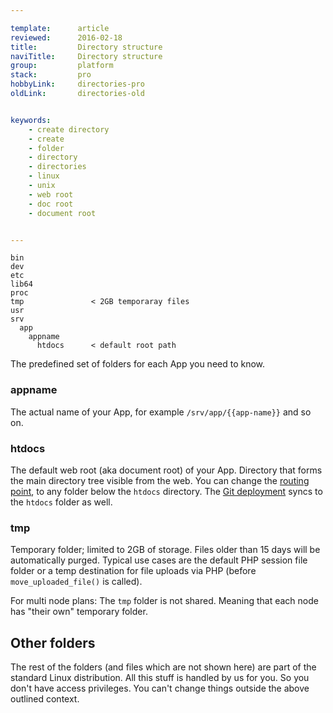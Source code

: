 ```yaml
---

template:      article
reviewed:      2016-02-18
title:         Directory structure
naviTitle:     Directory structure
group:         platform
stack:         pro
hobbyLink:     directories-pro
oldLink:       directories-old


keywords:
    - create directory
    - create
    - folder
    - directory
    - directories
    - linux
    - unix
    - web root
    - doc root
    - document root


---
```



```nohighlight
bin
dev
etc
lib64
proc
tmp               < 2GB temporaray files
usr
srv
  app
    appname
      htdocs      < default root path
```

The predefined set of folders for each App you need to know.

### appname

The actual name of your App, for example `/srv/app/{{app-name}}` and so on.

### htdocs

The default web root (aka document root) of your App. Directory that forms the main directory tree visible from the web. You can change the [routing point](domains#toc-set-a-custom-root-path), to any folder below the `htdocs` directory. The [Git deployment](git) syncs to the `htdocs` folder as well.

### tmp

Temporary folder; limited to 2GB of storage. Files older than 15 days will be automatically purged. Typical use cases are the default PHP session file folder or a temp destination for file uploads via PHP (before `move_uploaded_file()` is called).

For multi node plans: The `tmp` folder is not shared. Meaning that each node has "their own" temporary folder.

## Other folders

The rest of the folders (and files which are not shown here) are part of the standard Linux distribution. All this stuff is handled by us for you. So you don't have access privileges. You can't change things outside the above outlined context.
